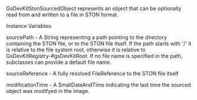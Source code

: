 GsDevKitStonSourcedObject represents an object that can be optionally read from and written to a file in STON format.

Instance Variables:

sourcePath - A String representing a path pointing to the directory containing the STON file, or to the STON file itself. If the path starts with '/' it is relative to the file system root, otherwise it is relative to GsDevKitRegistry-#gsDevKitRoot. If no file name is specified in the path, subclasses can provide a default file name.

sourceReference - A fully resolved FileReference to the STON file itself

modificationTime - A SmallDateAndTime indicating the last time the sourced object was modifyed in the image.